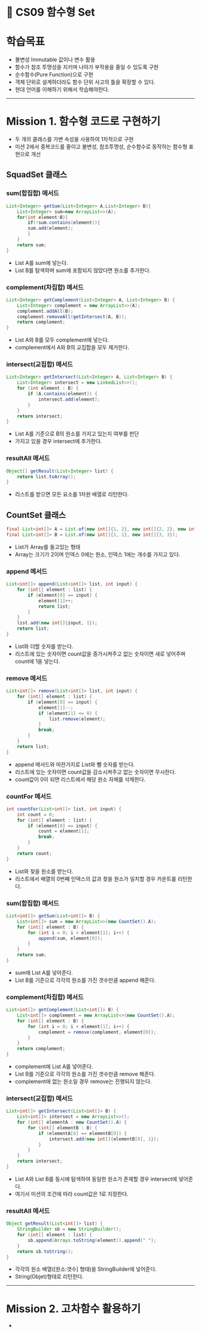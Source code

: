 🎯 CS09 함수형 Set
=

# 학습목표

- 불변성 Immutable 값이나 변수 활용
- 함수가 참조 투명성을 지키며 나아가 부작용을 줄일 수 있도록 구현
- 순수함수(Pure Function)으로 구현
- 객체 단위로 설계하더라도 함수 단위 사고의 틀을 확장할 수 있다.
- 현대 언어를 이해하기 위해서 학습해야한다.

---

# Mission 1. 함수형 코드로 구현하기

- 두 개의 클래스를 가변 속성을 사용하여 1차적으로 구현
- 미션 2에서 중복코드를 줄이고 불변성, 참조투명성, 순수함수로 동작하는 함수형 표현으로 개선

## SquadSet 클래스

### sum(합집합) 메서드

```java
List<Integer> getSum(List<Integer> A,List<Integer> B){
    List<Integer> sum=new ArrayList<>(A);
    for(int element:B){
        if(!sum.contains(element)){
        sum.add(element);
        }
    }
    return sum;
}
```

- List A를 sum에 넣는다.
- List B를 탐색하며 sum에 포함되지 않았다면 원소를 추가한다.

### complement(차집합) 메서드
```java
List<Integer> getComplement(List<Integer> A, List<Integer> B) {
    List<Integer> complement = new ArrayList<>(A);
    complement.addAll(B);
    complement.removeAll(getIntersect(A, B));
    return complement;
}
```
- List A와 B를 모두 complement에 넣는다.
- complement에서 A와 B의 교집합을 모두 제거한다.

### intersect(교집합) 메서드
```java
List<Integer> getIntersect(List<Integer> A, List<Integer> B) {
    List<Integer> intersect = new LinkedList<>();
    for (int element : B) {
        if (A.contains(element)) {
            intersect.add(element);
        }
    }
    return intersect;
}
```
- List A를 기준으로 B의 원소를 가지고 있는지 여부를 판단
- 가지고 있을 경우 intersect에 추가한다.

### resultAll 메서드
```java
Object[] getResult(List<Integer> list) {
    return list.toArray();
}
```
- 리스트를 받으면 모든 요소를 1차원 배열로 리턴한다.

## CountSet 클래스
```java
final List<int[]> A = List.of(new int[]{1, 2}, new int[]{2, 2}, new int[]{3, 2});
final List<int[]> B = List.of(new int[]{1, 1}, new int[]{3, 3});
```
- List가 Array를 들고있는 형태
- Array는 크기가 2이며 인덱스 0에는 원소, 인덱스 1에는 개수를 가지고 있다.

### append 메서드
```java
List<int[]> append(List<int[]> list, int input) {
    for (int[] element : list) {
        if (element[0] == input) {
            element[1]++;
            return list;
        }
    }
    list.add(new int[]{input, 1});
    return list;
}
```
- List와 더할 숫자를 받는다.
- 리스트에 있는 숫자이면 count값을 증가시켜주고 없는 숫자이면 새로 넣어주며 count에 1을 넣는다.

### remove 메서드
```java
List<int[]> remove(List<int[]> list, int input) {
    for (int[] element : list) {
        if (element[0] == input) {
            element[1]--;
            if (element[1] <= 0) {
                list.remove(element);
            }
            break;
        }
    }
    return list;
}
```
- append 메서드와 마찬가지로 List와 뺄 숫자를 받는다.
- 리스트에 있는 숫자이면 count값을 감소시켜주고 없는 숫자이면 무시한다.
- count값이 0이 되면 리스트에서 해당 원소 자체를 삭제한다.

### countFor 메서드
```java
int countFor(List<int[]> list, int input) {
    int count = 0;
    for (int[] element : list) {
        if (element[0] == input) {
            count = element[1];
            break;
        }
    }
    return count;
}
```
- List와 찾을 원소를 받는다.
- 리스트에서 배열의 0번째 인덱스의 값과 찾을 원소가 일치할 경우 카운트를 리턴한다.

### sum(합집합) 메서드
```java
List<int[]> getSum(List<int[]> B) {
    List<int[]> sum = new ArrayList<>(new CountSet().A);
    for (int[] element : B) {
        for (int i = 0; i < element[1]; i++) {
            append(sum, element[0]);
        }
    }
    return sum;
}
```
- sum에 List A를 넣어준다.
- List B를 기준으로 각각의 원소를 가진 갯수만큼 append 해준다.

### complement(차집합) 메서드
```java
List<int[]> getComplement(List<int[]> B) {
    List<int[]> complement = new ArrayList<>(new CountSet().A);
    for (int[] element : B) {
        for (int i = 0; i < element[1]; i++) {
            complement = remove(complement, element[0]);
        }
    }
    return complement;
}
```
- complement에 List A를 넣어준다.
- List B를 기준으로 각각의 원소를 가진 갯수만큼 remove 해준다.
- complement에 없는 원소일 경우 remove는 진행되지 않는다.

### intersect(교집합) 메서드
```java
List<int[]> getIntersect(List<int[]> B) {
    List<int[]> intersect = new ArrayList<>();
    for (int[] elementA : new CountSet().A) {
        for (int[] elementB : B) {
            if (elementA[0] == elementB[0]) {
                intersect.add(new int[]{elementB[0], 1});
            }
        }
    }
    return intersect;
}
```
- List A와 List B를 동시에 탐색하여 동일한 원소가 존재할 경우 intersect에 넣어준다.
- 여기서 미션의 조건에 따라 count값은 1로 지정한다.

### resultAll 메서드
```java
Object getResult(List<int[]> list) {
    StringBuilder sb = new StringBuilder();
    for (int[] element : list) {
        sb.append(Arrays.toString(element)).append(" ");
    }
    return sb.toString();
}
```
- 각각의 원소 배열([원소:갯수] 형태)을 StringBuilder에 넣어준다.
- String(Objet)형태로 리턴한다. 

---

# Mission 2. 고차함수 활용하기

- 